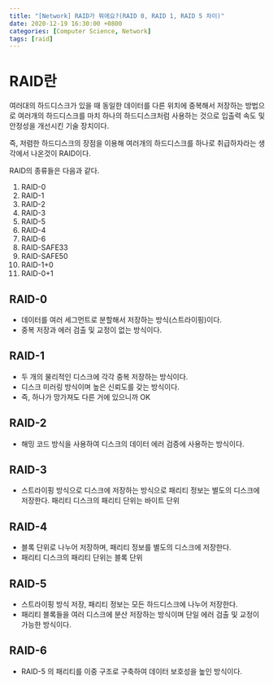 ```yaml
---
title: "[Network] RAID가 뭐에요?(RAID 0, RAID 1, RAID 5 차이)"
date: 2020-12-19 16:30:00 +0800
categories: [Computer Science, Network]
tags: [raid]  
---
```


# RAID란

여러대의 하드디스크가 있을 때 동일한 데이터를 다른 위치에 중복해서 저장하는 방법으로 여러개의 하드디스크를 마치 하나의 하드디스크처럼 사용하는 것으로 입출력 속도 및 안정성을 개선시킨 기술 장치이다.

즉, 저렴한 하드디스크의 장점을 이용해 여러개의 하드디스크를 하나로 취급하자라는 생각에서 나온것이 RAID이다.

RAID의 종류들은 다음과 같다.

1. RAID-0
2. RAID-1
3. RAID-2
4. RAID-3
5. RAID-5
6. RAID-4
7. RAID-6
8. RAID-SAFE33
9. RAID-SAFE50
10. RAID-1+0
11. RAID-0+1

## RAID-0

- 데이터를 여러 세그먼트로 분할해서 저장하는 방식(스트라이핑)이다.
- 중복 저장과 에러 검출 및 교정이 없는 방식이다.

## RAID-1

- 두 개의 물리적인 디스크에 각각 중복 저장하는 방식이다.
- 디스크 미러링 방식이며 높은 신뢰도를 갖는 방식이다.
- 즉, 하나가 망가져도 다른 거에 있으니까 OK

## RAID-2

- 해밍 코드 방식을 사용하여 디스크의 데이터 에러 검증에 사용하는 방식이다.

## RAID-3

- 스트라이핑 방식으로 디스크에 저장하는 방식으로 패리티 정보는 별도의 디스크에 저장한다. 패리티 디스크의 패리티 단위는 바이트 단위

## RAID-4

- 블록 단위로 나누어 저장하며, 패리티 정보를 별도의 디스크에 저장한다.
- 패리티 디스크의 패리티 단위는 블록 단위

## RAID-5

- 스트라이핑 방식 저장, 패리티 정보는 모든 하드디스크에 나누어 저장한다.
- 패리티 블록들을 여러 디스크에 분산 저장하는 방식이며 단일 에러 검출 및 교정이 가능한 방식이다.

## RAID-6

- RAID-5 의 패리티를 이중 구조로 구축하여 데이터 보호성을 높인 방식이다.